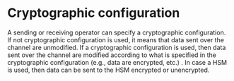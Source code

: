 # Cryptographic configuration
A sending or receiving operator can specify a cryptographic configuration. If not cryptographic configuration is used, it means that data sent over the channel are unmodified. If a cryptographic configuration is used, then data sent over the channel are modified according to what is specified in the cryptographic configuration (e.g., data are encrypted, etc.) . In case a HSM is used, then data can be sent to the HSM encrypted or unencrypted.